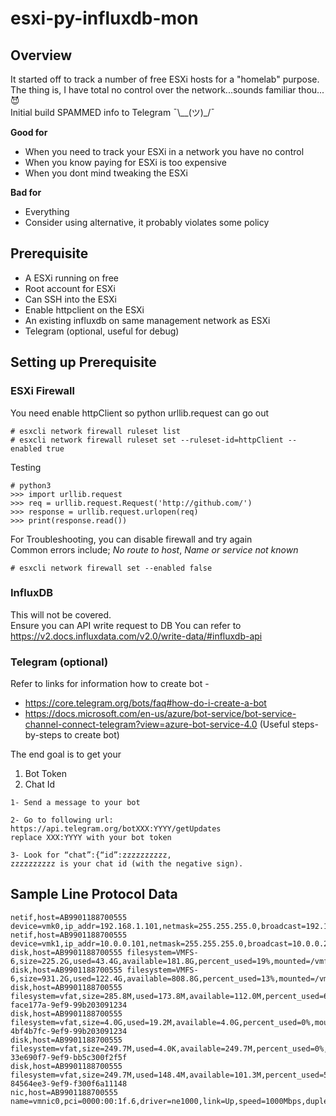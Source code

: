 # esxi-py-influxdb-mon

## Overview
It started off to track a number of free ESXi hosts for a "homelab" purpose.  
The thing is, I have total no control over the network...sounds familiar thou...:smiling_imp:  
Initial build SPAMMED info to Telegram ¯\\__(ツ)_/¯

**Good for**
- When you need to track your ESXi in a network you have no control
- When you know paying for ESXi is too expensive
- When you dont mind tweaking the ESXi 

**Bad for**
- Everything
- Consider using alternative, it probably violates some policy

## Prerequisite

- A ESXi running on free
- Root account for ESXi
- Can SSH into the ESXi
- Enable httpclient on the ESXi
- An existing influxdb on same management network as ESXi 
- Telegram (optional, useful for debug) 

## Setting up Prerequisite

### ESXi Firewall
You need enable httpClient so python urllib.request can go out   
```
# esxcli network firewall ruleset list
# esxcli network firewall ruleset set --ruleset-id=httpClient --enabled true  
```

Testing
```
# python3
>>> import urllib.request
>>> req = urllib.request.Request('http://github.com/')
>>> response = urllib.request.urlopen(req)
>>> print(response.read())
```

For Troubleshooting, you can disable firewall and try again   
Common errors include; *No route to host*, *Name or service not known*
```
# esxcli network firewall set --enabled false
```

### InfluxDB
This will not be covered.  
Ensure you can API write request to DB
You can refer to https://v2.docs.influxdata.com/v2.0/write-data/#influxdb-api

### Telegram (optional)
Refer to links for information how to create bot -
- https://core.telegram.org/bots/faq#how-do-i-create-a-bot
- https://docs.microsoft.com/en-us/azure/bot-service/bot-service-channel-connect-telegram?view=azure-bot-service-4.0 (Useful steps-by-steps to create bot)

The end goal is to get your  
1) Bot Token
2) Chat Id

```
1- Send a message to your bot

2- Go to following url: https://api.telegram.org/botXXX:YYYY/getUpdates
replace XXX:YYYY with your bot token

3- Look for “chat”:{“id”:zzzzzzzzzz,
zzzzzzzzzz is your chat id (with the negative sign).
```

## Sample Line Protocol Data
```
netif,host=AB9901188700555 device=vmk0,ip_addr=192.168.1.101,netmask=255.255.255.0,broadcast=192.168.1.255,addr_type=DHCP,gateway=192.168.1.1,dhcp_dns=true
netif,host=AB9901188700555 device=vmk1,ip_addr=10.0.0.101,netmask=255.255.255.0,broadcast=10.0.0.255,addr_type=DHCP,gateway=10.0.0.1,dhcp_dns=false
disk,host=AB9901188700555 filesystem=VMFS-6,size=225.2G,used=43.4G,available=181.8G,percent_used=19%,mounted=/vmfs/volumes/datastore1
disk,host=AB9901188700555 filesystem=VMFS-6,size=931.2G,used=122.4G,available=808.8G,percent_used=13%,mounted=/vmfs/volumes/datastore2
disk,host=AB9901188700555 filesystem=vfat,size=285.8M,used=173.8M,available=112.0M,percent_used=61%,mounted=/vmfs/volumes/5e99e93c-face177a-9ef9-99b203091234
disk,host=AB9901188700555 filesystem=vfat,size=4.0G,used=19.2M,available=4.0G,percent_used=0%,mounted=/vmfs/volumes/5e99e943-4bf4b7fc-9ef9-99b203091234
disk,host=AB9901188700555 filesystem=vfat,size=249.7M,used=4.0K,available=249.7M,percent_used=0%,mounted=/vmfs/volumes/559da07d-33e690f7-9ef9-bb5c300f2f5f
disk,host=AB9901188700555 filesystem=vfat,size=249.7M,used=148.4M,available=101.3M,percent_used=59%,mounted=/vmfs/volumes/5810a97b-84564ee3-9ef9-f300f6a11148
nic,host=AB9901188700555 name=vmnic0,pci=0000:00:1f.6,driver=ne1000,link=Up,speed=1000Mbps,duplex=Full,mac=ab:bc:01:01:01:01,mtu=1500
```

